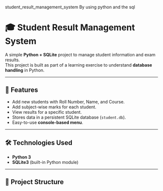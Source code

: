 student_result_management_system
By using python and the sql
# 🎓 Student Result Management System

A simple **Python + SQLite** project to manage student information and exam results.  
This project is built as part of a learning exercise to understand **database handling** in Python.

---

## 📌 Features
- Add new students with Roll Number, Name, and Course.
- Add subject-wise marks for each student.
- View results for a specific student.
- Stores data in a persistent SQLite database (`student.db`).
- Easy-to-use **console-based menu**.

---

## 🛠️ Technologies Used
- **Python 3**
- **SQLite3** (built-in Python module)

---

## 📂 Project Structure

